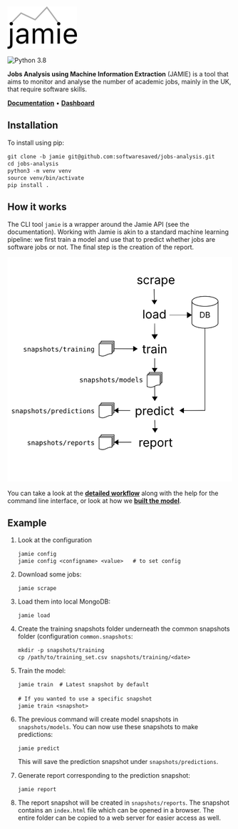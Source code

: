 ![jamie](docs/jamie-small.png)

![Python 3.8](https://github.com/softwaresaved/jamie/workflows/Python%203.8/badge.svg?branch=master)

**Jobs Analysis using Machine Information Extraction** (JAMIE) is a tool that
aims to monitor and analyse the number of academic jobs, mainly in the UK, that
require software skills.

**[Documentation](http://data.trenozoic.net/jamie/docs/)** •
**[Dashboard](http://data.trenozoic.net/jamie/reports/latest/)**

## Installation

To install using pip:

    git clone -b jamie git@github.com:softwaresaved/jobs-analysis.git
    cd jobs-analysis
    python3 -m venv venv
    source venv/bin/activate
    pip install .

## How it works

The CLI tool `jamie` is a wrapper around the Jamie API (see the documentation).
Working with Jamie is akin to a standard machine learning pipeline: we first
train a model and use that to predict whether jobs are software jobs or not.
The final step is the creation of the report.

![workflow](docs/workflow.svg)

You can take a look at the **[detailed
workflow](http://data.trenozoic.net/jamie/reports/latest/)** along with the
help for the command line interface, or look at how we **[built the
model](http://data.trenozoic.net/jamie/docs/methods.html)**.

## Example

1. Look at the configuration

       jamie config
       jamie config <configname> <value>   # to set config

2. Download some jobs:

       jamie scrape

3. Load them into local MongoDB:

       jamie load

4. Create the training snapshots folder underneath the common snapshots folder
   (configuration ``common.snapshots``:

       mkdir -p snapshots/training
       cp /path/to/training_set.csv snapshots/training/<date>

5. Train the model:

       jamie train  # Latest snapshot by default

       # If you wanted to use a specific snapshot
       jamie train <snapshot> 

6. The previous command will create model snapshots in ``snapshots/models``. You
   can now use these snapshots to make predictions:

       jamie predict

   This will save the prediction snapshot under ``snapshots/predictions``.

7. Generate report corresponding to the prediction snapshot:

       jamie report

8. The report snapshot will be created in ``snapshots/reports``. The snapshot
   contains an ``index.html`` file which can be opened in a browser. The entire
   folder can be copied to a web server for easier access as well.
